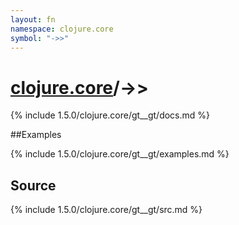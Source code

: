 ```yaml
---
layout: fn
namespace: clojure.core
symbol: "->>"
---
```


# [clojure.core](../)/->>

{% include 1.5.0/clojure.core/gt__gt/docs.md %}

##Examples

{% include 1.5.0/clojure.core/gt__gt/examples.md %}
## Source
{% include 1.5.0/clojure.core/gt__gt/src.md %}


